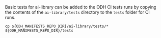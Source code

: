 Basic tests for ai-library can be added to the ODH CI tests runs by copying the contents of the `ai-library/tests` directory to the `tests` folder for CI runs.

```
cp ${ODH_MANIFESTS_REPO_DIR}/ai-library/tests/* ${ODH_MANIFESTS_REPO_DIR}/tests
```

